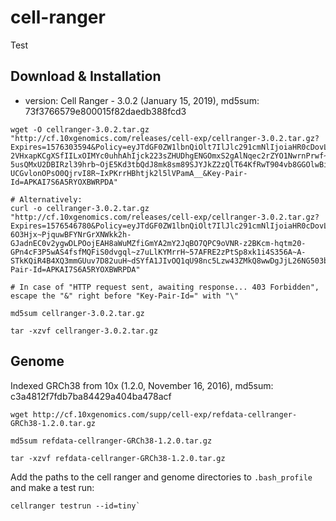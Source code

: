# cell-ranger

Test

## Download & Installation

- version: Cell Ranger - 3.0.2 (January 15, 2019), md5sum: 73f3766579e800015f82daedb388fcd3

```console
wget -O cellranger-3.0.2.tar.gz "http://cf.10xgenomics.com/releases/cell-exp/cellranger-3.0.2.tar.gz?Expires=1576303594&Policy=eyJTdGF0ZW1lbnQiOlt7IlJlc291cmNlIjoiaHR0cDovL2NmLjEweGdlbm9taWNzLmNvbS9yZWxlYXNlcy9jZWxsLWV4cC9jZWxscmFuZ2VyLTMuMC4yLnRhci5neiIsIkNvbmRpdGlvbiI6eyJEYXRlTGVzc1RoYW4iOnsiQVdTOkVwb2NoVGltZSI6MTU3NjMwMzU5NH19fV19&Signature=L-2VHxapKCgXSfIILxOIMYc0uhhAhIjck223sZHUDhgENGOmxS2gAlNqec2rZYO1NwrnPrwf~WfOWRFIbPS-5usQMxU2DBIRzl39hrb~OjE5Kd3tbQdJ8mk8sm89SJYJkZ2zQlT64KfRwT904vb8GGOlwBieGgoV~6k6V2ryW~g7cOXwE90pldXJpfPUqjjotna4GqhopxqH~5wXK5BSz814t961rt0Dvr7dUhzILEEQvC8lDS2xlDtxvRhqRdBGyhKcEQgDSXF30YUruhHiwrdwnyBgEm0BlOym9X79tPKk-UCGvlonOPsO0QjrvI8R~IxPKrrHBhtjk2l5lVPamA__&Key-Pair-Id=APKAI7S6A5RYOXBWRPDA"

# Alternatively:
curl -o cellranger-3.0.2.tar.gz "http://cf.10xgenomics.com/releases/cell-exp/cellranger-3.0.2.tar.gz?Expires=1576546780&Policy=eyJTdGF0ZW1lbnQiOlt7IlJlc291cmNlIjoiaHR0cDovL2NmLjEweGdlbm9taWNzLmNvbS9yZWxlYXNlcy9jZWxsLWV4cC9jZWxscmFuZ2VyLTMuMC4yLnRhci5neiIsIkNvbmRpdGlvbiI6eyJEYXRlTGVzc1RoYW4iOnsiQVdTOkVwb2NoVGltZSI6MTU3NjU0Njc4MH19fV19&Signature=ZhzP28d7qzqP6-6O3Hjx~PjquwBFYNrGrXNWkk2h-GJadnEC0v2ygwDLPOojEAH8aWuMZfiGmYA2mY2JqBO7QPC9oVNR-z2BKcm-hqtm20-GPn4cF3P5wAS4fsfMQFiS0dvgql~z7uLlKYMrrH~57AFRE2zPtSp8xk1i4S356A~A-STkKQiR4B4XQ3mmGUuv7D82uuH~dSYfA1JIvOQ1qU98nc5Lzw43ZMkQ8wwDgJjL26NG503bboraM3buvMbz290Cs7nZa5dsuaDfjJK92Bn10Zvch5NYOJjlDBRwgEyhuktMkCxFq1AllWavTZw9luD9RS1SxfGAG5rX9j5YYg__&Key-Pair-Id=APKAI7S6A5RYOXBWRPDA"

# In case of "HTTP request sent, awaiting response... 403 Forbidden", escape the "&" right before "Key-Pair-Id=" with "\"

md5sum cellranger-3.0.2.tar.gz

tar -xzvf cellranger-3.0.2.tar.gz 
```

## Genome

Indexed GRCh38 from 10x (1.2.0, November 16, 2016), md5sum: c3a4812f7fdb7ba84429a404ba478acf

```console
wget http://cf.10xgenomics.com/supp/cell-exp/refdata-cellranger-GRCh38-1.2.0.tar.gz

md5sum refdata-cellranger-GRCh38-1.2.0.tar.gz 

tar -xzvf refdata-cellranger-GRCh38-1.2.0.tar.gz 
```

Add the paths to the cell ranger and genome directories to `.bash_profile` and make a test run:

```console
cellranger testrun --id=tiny`
```

